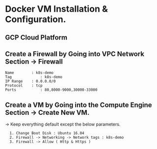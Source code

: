 # Docker VM Installation & Configuration.

## GCP Cloud Platform 

## Create a Firewall by Going into VPC Network Section -> Firewall
```
Name     	: k8s-demo
Tag          	: k8s-demo
IP Range 	: 0.0.0.0/0
Protocol 	: tcp
Ports   		: 80,8000-9000,30000-33000
```

## Create a VM by Going into the Compute Engine Section -> Create New VM. 

-> Keep everything default except the below parameters. 
```
  1. Change Boot Disk : Ubuntu 16.04
  2. Firewall -> Networking -> Network tags : k8s-demo
  3. Firewall -> Allow ( Http & Https )
```
